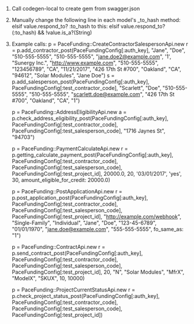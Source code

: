 1. Call codegen-local to create gem from swagger.json

2. Manually change the following line in each model's _to_hash method:
     elsif value.respond_to? :to_hash
   to this:
     elsif value.respond_to?(:to_hash) && !value.is_a?(String)

3. Example calls:
   p = PaceFunding::CreateContractorSalespersonApi.new
   r = p.add_contractor_post(PaceFundingConfig[:auth_key], "Jane", "Doe", "510-555-5555", "510-555-5555", "jane.doe2@example.com", '1', "Sunergy Inc.", "http://www.example.com", "510-555-5555", "123456789", "CA", "11/21/2017", "426 17th St #700", "Oakland", "CA", "94612", "Solar Modules", "Jane Doe")
   s = p.add_salesperson_post(PaceFundingConfig[:auth_key], PaceFundingConfig[:test_contractor_code], "Scarlett", "Doe", "510-555-5555", "510-555-5555", "scarlett.doe@example.com", "426 17th St #700", "Oakland", "CA", "1")

   p = PaceFunding::AddressEligibilityApi.new
   a = p.check_address_eligibility_post(PaceFundingConfig[:auth_key], PaceFundingConfig[:test_contractor_code], PaceFundingConfig[:test_salesperson_code], "1716 Jaynes St", "94703")

   p = PaceFunding::PaymentCalculateApi.new
   r = p.getting_calculate_payment_post(PaceFundingConfig[:auth_key], PaceFundingConfig[:test_contractor_code], PaceFundingConfig[:test_salesperson_code], PaceFundingConfig[:test_project_id], 20000.0, 20, '03/01/2017', 'yes', 30, amount_eligible_for_credit: 20000.0)

   p = PaceFunding::PostApplicationApi.new
   r = p.post_application_post(PaceFundingConfig[:auth_key], PaceFundingConfig[:test_contractor_code], PaceFundingConfig[:test_salesperson_code], PaceFundingConfig[:test_project_id], "http://example.com/webhook", "Single-Family", "Individual", "Jane", "Doe", "123-45-6789", "01/01/1970", "jane.doe@example.com", "555-555-5555", fo_same_as: "1")

   p = PaceFunding::ContractApi.new
   r = p.send_contract_post(PaceFundingConfig[:auth_key], PaceFundingConfig[:test_contractor_code], PaceFundingConfig[:test_salesperson_code], PaceFundingConfig[:test_project_id], 20, "N", "Solar Modules", "MfrX", "ModelX", "SKUX", 10, 10000)

   p = PaceFunding::ProjectCurrentStatusApi.new
   r = p.check_project_status_post(PaceFundingConfig[:auth_key], PaceFundingConfig[:test_contractor_code], PaceFundingConfig[:test_salesperson_code], PaceFundingConfig[:test_project_id])
